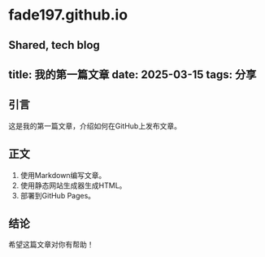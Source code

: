 # fade197.github.io
Shared, tech blog  
---
title: 我的第一篇文章
date: 2025-03-15
tags: 分享
---

## 引言
这是我的第一篇文章，介绍如何在GitHub上发布文章。

## 正文
1. 使用Markdown编写文章。
2. 使用静态网站生成器生成HTML。
3. 部署到GitHub Pages。

## 结论
希望这篇文章对你有帮助！
